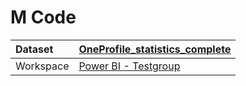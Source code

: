 



# M Code

|Dataset|[OneProfile_statistics_complete](./../OneProfile_statistics_complete.md)|
| :--- | :--- |
|Workspace|[Power BI - Testgroup](../../Workspaces/Power-BI---Testgroup.md)|

